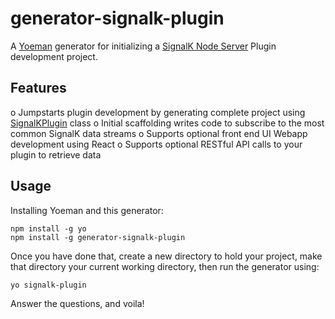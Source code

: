 # generator-signalk-plugin
A [Yoeman](https://yeoman.io) generator for initializing a [SignalK Node Server](https://github.com/SignalK/signalk-server-node) Plugin development project. 


## Features
o Jumpstarts plugin development by generating complete project using [SignalKPlugin](https://github.com/joelkoz/signalk-plugin-base) class
o Initial scaffolding writes code to subscribe to the most common SignalK data streams
o Supports optional front end UI Webapp development using React
o Supports optional RESTful API calls to your plugin to retrieve data

## Usage
Installing Yoeman and this generator:

```
npm install -g yo
npm install -g generator-signalk-plugin
```

Once you have done that, create a new directory to hold your project, make that directory your current
working directory, then run the generator using:

```
yo signalk-plugin
```

Answer the questions, and voila!
